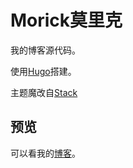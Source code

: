 # Morick莫里克

我的博客源代码。

使用[Hugo](https://gohugo.io/)搭建。

主题魔改自[Stack](https://github.com/CaiJimmy/hugo-theme-stack)

## 预览

可以看我的[博客](https://www.morick66.com/)。

